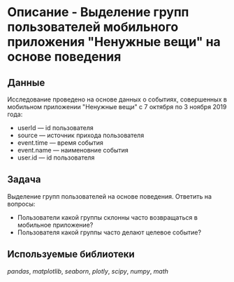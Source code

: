 # Описание - Выделение групп пользователей мобильного приложения "Ненужные вещи" на основе поведения


## Данные

Исследование проведено на основе данных о событиях, совершенных в мобильном приложении "Ненужные вещи" c 7 октября по 3 ноября 2019 года:
- userId — id пользователя
- source — источник прихода пользователя
- event.time — время события
- event.name — наименовние события
- user.id — id пользователя

## Задача

Выделение групп пользователей на основе поведения. Ответить на вопросы:
- Пользователи какой группы склонны часто возвращаться в мобильное
приложение?
- Пользователя какой группы часто делают целевое событие?

## Используемые библиотеки
*pandas*, *matplotlib*, *seaborn*, *plotly*, *scipy*, *numpy*, *math*